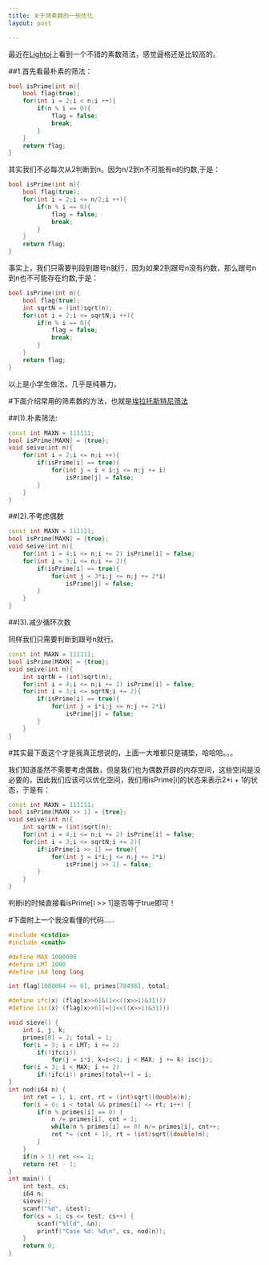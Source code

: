 ```yaml
---
title: 关于筛素数的一些优化
layout: post

---
```


最近在[Lightoj](http://lightoj.com/article_show.php?article=1001)上看到一个不错的素数筛法，感觉逼格还是比较高的。

##1.首先看最朴素的筛法：

```cpp
bool isPrime(int n){
    bool flag(true);
    for(int i = 2;i < n;i ++){
        if(n % i == 0){
            flag = false;
            break;
        }
    }
    return flag;
}
```

其实我们不必每次从<let>2</let>判断到<let>n<let>。因为<let>n/2</let>到<let>n</let>不可能有<let>n</let>的约数,于是：

```cpp
bool isPrime(int n){
    bool flag(true);
    for(int i = 2;i <= n/2;i ++){
        if(n % i == 0){
            flag = false;
            break;
        }
    }
    return flag;
}
```

事实上，我们只需要判段到跟号<let>n</let>就行，因为如果<let>2</let>到跟号<let>n</let>没有约数，那么跟号<let>n</let>到<let>n</let>也不可能存在约数,于是：

```cpp
bool isPrime(int n){
    bool flag(true);
    int sqrtN = (int)sqrt(n);
    for(int i = 2;i <= sqrtN;i ++){
        if(n % i == 0){
            flag = false;
            break;
        }
    }
    return flag;
}
```

以上是小学生做法，几乎是纯暴力。


#下面介绍常用的筛素数的方法，也就是[埃拉托斯特尼筛法](http://zh.wikipedia.org/wiki/%E5%9F%83%E6%8B%89%E6%89%98%E6%96%AF%E7%89%B9%E5%B0%BC%E7%AD%9B%E6%B3%95)

##(1).朴素筛法:

```cpp
const int MAXN = 111111;
bool isPrime[MAXN] = {true};
void seive(int n){
    for(int i = 2;i <= n;i ++){
        if(isPrime[i] == true){
            for(int j = i + i;j <= n;j += i)
                isPrime[j] = false;
        }
    }
}
```

##(2).不考虑偶数

```cpp
const int MAXN = 111111;
bool isPrime[MAXN] = {true};
void seive(int n){
    for(int i = 4;i <= n;i += 2) isPrime[i] = false;
    for(int i = 3;i <= n;i += 2){
        if(isPrime[i] == true){
            for(int j = 3*i;j <= n;j += 2*i)
                isPrime[j] = false;
        }
    }
}
```

##(3).减少循环次数

同样我们只需要判断到跟号n就行。

```cpp
const int MAXN = 111111;
bool isPrime[MAXN] = {true};
void seive(int n){
    int sqrtN = (int)sqrt(n);
    for(int i = 4;i <= n;i += 2) isPrime[i] = false;
    for(int i = 3;i <= sqrtN;i += 2){
        if(isPrime[i] == true){
            for(int j = i*i;j <= n;j += 2*i)
                isPrime[j] = false;
        }
    }
}
```


#其实最下面这个才是我真正想说的，上面一大堆都只是铺垫，哈哈哈。。。

我们知道虽然不需要考虑偶数，但是我们也为偶数开辟的内存空间，这些空间是没必要的，因此我们应该可以优化空间，我们用<let>isPrime[i]</let>的状态来表示<let>2*i + 1</let>的状态，于是有：

```cpp
const int MAXN = 111111;
bool isPrime[MAXN >> 1] = {true};
void seive(int n){
    int sqrtN = (int)sqrt(n);
    for(int i = 4;i <= n;i += 2) isPrime[i] = false;
    for(int i = 3;i <= sqrtN;i += 2){
        if(isPrime[i >> 1] == true){
            for(int j = i*i;j <= n;j += 2*i)
                isPrime[j >> 1] = false;
        }
    }
}
```

判断i的时候直接看<let>isPrime[i >> 1]是否等于<let>true</let>即可！

#下面附上一个我没看懂的代码.....

```cpp
#include <cstdio>
#include <cmath>

#define MAX 1000000
#define LMT 1000
#define i64 long long

int flag[1000064 >> 6], primes[78498], total;

#define ifc(x) (flag[x>>6]&(1<<((x>>1)&31)))
#define isc(x) (flag[x>>6]|=(1<<((x>>1)&31)))

void sieve() {
	int i, j, k;
	primes[0] = 2; total = 1;
	for(i = 3; i < LMT; i += 2) 
        if(!ifc(i))
            for(j = i*i, k=i<<1; j < MAX; j += k) isc(j);
	for(i = 3; i < MAX; i += 2) 
        if(!ifc(i)) primes[total++] = i;
}
int nod(i64 n) {
	int ret = 1, i, cnt, rt = (int)sqrt((double)n);
	for(i = 0; i < total && primes[i] <= rt; i++) {
		if(n % primes[i] == 0) {
			n /= primes[i], cnt = 1;
			while(n % primes[i] == 0) n/= primes[i], cnt++;
			ret *= (cnt + 1), rt = (int)sqrt((double)n);
		}
	}
	if(n > 1) ret <<= 1;
	return ret - 1;
}
int main() {
	int test, cs;
	i64 n;
	sieve();
	scanf("%d", &test);
	for(cs = 1; cs <= test; cs++) {
		scanf("%lld", &n);
		printf("Case %d: %d\n", cs, nod(n));
	}
	return 0;
}
```
